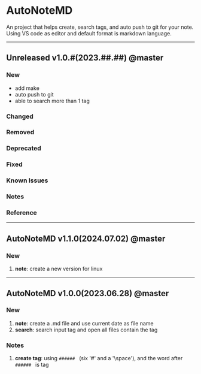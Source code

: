 # AutoNoteMD
An project that helps create, search tags, and auto push to git for your note.
Using VS code as editor and default format is markdown language.

-----------------------------------
## Unreleased v1.0.#(2023.##.##) @master
### New
- add make
- auto push to git
- able to search more than 1 tag
### Changed
### Removed
### Deprecated
### Fixed
### Known Issues
### Notes
### Reference

-----------------------------------
## AutoNoteMD v1.1.0(2024.07.02) @master
### New
1. **note**: create a new version for linux

-----------------------------------
## AutoNoteMD v1.0.0(2023.06.28) @master
### New
1. **note**: create a .md file and use current date as file name
2. **search**: search input tag and open all files contain the tag
### Notes
1. **create tag**: using `###### ` (six '#' and a '\space'), and the word after `###### ` is tag
  

